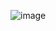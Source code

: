 ![image](http://note.youdao.com/yws/public/resource/39e26de526925ae3ab8772cf38d8521f/xmlnote/9ED7D97C155C4121BB4BAD2EEF18785A/1557)
